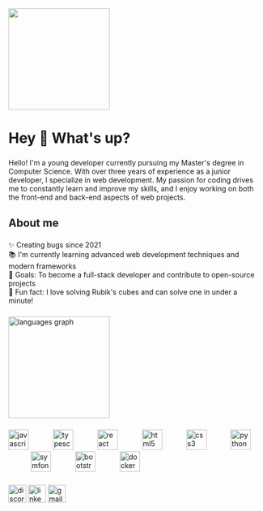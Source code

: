 <img align="center" height="200" src="https://media4.giphy.com/media/v1.Y2lkPTc5MGI3NjExbXNkNHRxaXg1ZG1rc3ZiZDIwdXc3MWtjd3l1dGY5NjVjZDhybGpueCZlcD12MV9pbnRlcm5hbF9naWZfYnlfaWQmY3Q9Zw/qgQUggAC3Pfv687qPC/giphy.webp"  />

###

<h1 align="left">Hey 👋 What's up?</h1>

###

<p align="left">Hello! I'm a young developer currently pursuing my Master's degree in Computer Science. With over three years of experience as a junior developer, I specialize in web development. My passion for coding drives me to constantly learn and improve my skills, and I enjoy working on both the front-end and back-end aspects of web projects.</p>

###

<h2 align="left">About me</h2>

###

<p align="left">✨ Creating bugs since 2021<br>📚 I'm currently learning advanced web development techniques and modern frameworks<br>🎯 Goals: To become a full-stack developer and contribute to open-source projects<br>🎲 Fun fact: I love solving Rubik's cubes and can solve one in under a minute!</p>

###

<div align="left">
  <img src="https://github-readme-stats.vercel.app/api/top-langs?username=sinan-yazici&locale=en&hide_title=false&layout=compact&card_width=500&langs_count=8&theme=dracula&hide_border=false" height="200" alt="languages graph"  />
</div>

###

<div align="left">
  <img src="https://cdn.jsdelivr.net/gh/devicons/devicon/icons/javascript/javascript-original.svg" height="40" alt="javascript logo"  />
  <img width="40" />
  <img src="https://cdn.jsdelivr.net/gh/devicons/devicon/icons/typescript/typescript-original.svg" height="40" alt="typescript logo"  />
  <img width="40" />
  <img src="https://cdn.jsdelivr.net/gh/devicons/devicon/icons/react/react-original.svg" height="40" alt="react logo"  />
  <img width="40" />
  <img src="https://cdn.jsdelivr.net/gh/devicons/devicon/icons/html5/html5-original.svg" height="40" alt="html5 logo"  />
  <img width="40" />
  <img src="https://cdn.jsdelivr.net/gh/devicons/devicon/icons/css3/css3-original.svg" height="40" alt="css3 logo"  />
  <img width="40" />
  <img src="https://skillicons.dev/icons?i=py" height="40" alt="python logo"  />
  <img width="40" />
  <img src="https://skillicons.dev/icons?i=symfony" height="40" alt="symfony logo"  />
  <img width="40" />
  <img src="https://cdn.simpleicons.org/bootstrap/7952B3" height="40" alt="bootstrap logo"  />
  <img width="40" />
  <img src="https://cdn.simpleicons.org/docker/2496ED" height="40" alt="docker logo"  />
</div>

###
###

<div align="left">
  <img src="https://img.shields.io/static/v1?message=Discord&logo=discord&label=&color=7289DA&logoColor=white&labelColor=&style=for-the-badge" height="35" alt="discord logo"  />
  <img src="https://img.shields.io/static/v1?message=LinkedIn&logo=linkedin&label=&color=0077B5&logoColor=white&labelColor=&style=for-the-badge" height="35" alt="linkedin logo"  />
  <img src="https://img.shields.io/static/v1?message=Gmail&logo=gmail&label=&color=D14836&logoColor=white&labelColor=&style=for-the-badge" height="35" alt="gmail logo"  />
</div>

###
